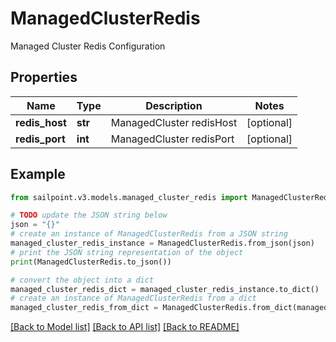 # ManagedClusterRedis

Managed Cluster Redis Configuration

## Properties

Name | Type | Description | Notes
------------ | ------------- | ------------- | -------------
**redis_host** | **str** | ManagedCluster redisHost | [optional] 
**redis_port** | **int** | ManagedCluster redisPort | [optional] 

## Example

```python
from sailpoint.v3.models.managed_cluster_redis import ManagedClusterRedis

# TODO update the JSON string below
json = "{}"
# create an instance of ManagedClusterRedis from a JSON string
managed_cluster_redis_instance = ManagedClusterRedis.from_json(json)
# print the JSON string representation of the object
print(ManagedClusterRedis.to_json())

# convert the object into a dict
managed_cluster_redis_dict = managed_cluster_redis_instance.to_dict()
# create an instance of ManagedClusterRedis from a dict
managed_cluster_redis_from_dict = ManagedClusterRedis.from_dict(managed_cluster_redis_dict)
```
[[Back to Model list]](../README.md#documentation-for-models) [[Back to API list]](../README.md#documentation-for-api-endpoints) [[Back to README]](../README.md)


